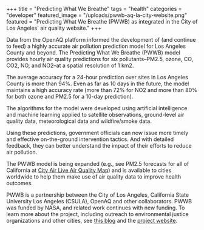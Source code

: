 +++
title = "Predicting What We Breathe"
tags = "health"
categories = "developer"
featured_image = "/uploads/pwwb-aq-la-city-website.png"
featured = "Predicting What We Breathe (PWWB) as integrated in the City of Los Angeles' air quality website."
+++
<!--StartFragment-->

Data from the OpenAQ platform informed the development of (and continue to feed) a highly accurate air pollution prediction model for Los Angeles County and beyond. The Predicting What We Breathe (PWWB) model provides hourly air quality predictions for six pollutants–PM2.5, ozone, CO, CO2, NO, and NO2–at a spatial resolution of 1 km2. 



The average accuracy for a 24-hour prediction over sites in Los Angeles County is more than 94%. Even as far as 10 days in the future, the model maintains a high accuracy rate (more than 72% for NO2 and more than 80% for both ozone and PM2.5 for a 10-day prediction).



The algorithms for the model were developed using artificial intelligence and machine learning applied to satellite observations, ground-level air quality data, meteorological data and wildfire/smoke data. 



Using these predictions, government officials can now issue more timely and effective on-the-ground intervention tactics. And with detailed feedback, they can better understand the impact of their efforts to reduce air pollution. 



The PWWB model is being expanded (e.g., see PM2.5 forecasts for all of California at [City Air Live Air Quality Map](https://www.ai-aq.com/MapForecastCA)) and is available to cities worldwide to help them make use of air quality data to improve health outcomes. 

PWWB is a partnership between the City of Los Angeles, California State University Los Angeles (CSULA), OpenAQ and other collaborators. PWWB was funded by NASA, and related work continues with new funding. To learn more about the project, including outreach to environmental justice organizations and other cities, see [this blog](https://openaq.medium.com/predicting-what-we-breathe-fc929cf7f2fa) and the [project website](https://airquality.lacity.org/).

<!--EndFragment-->